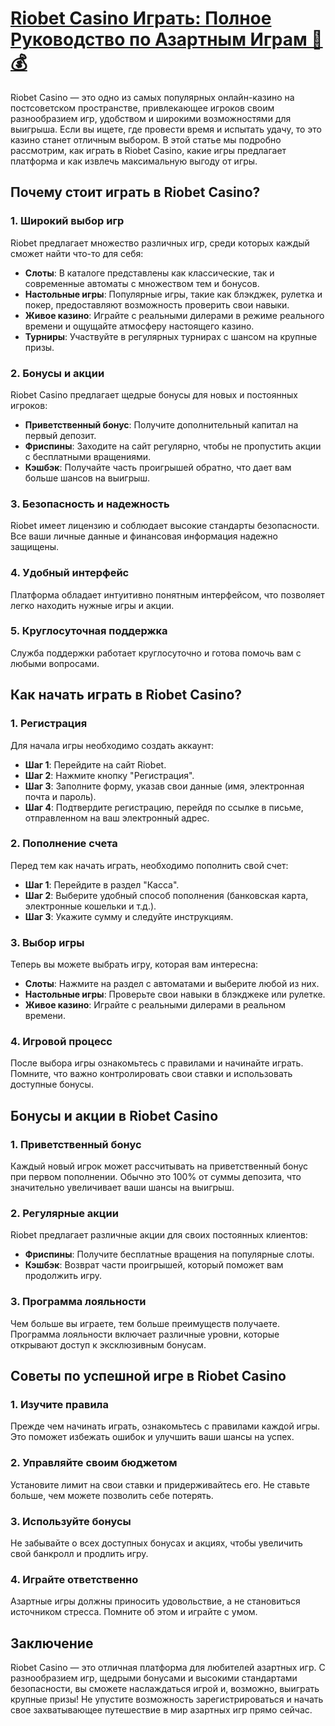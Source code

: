 # [Riobet Casino Играть: Полное Руководство по Азартным Играм 🎲💰](https://brandplay.link/TnjsxFvH)

Riobet Casino — это одно из самых популярных онлайн-казино на постсоветском пространстве, привлекающее игроков своим разнообразием игр, удобством и широкими возможностями для выигрыша. Если вы ищете, где провести время и испытать удачу, то это казино станет отличным выбором. В этой статье мы подробно рассмотрим, как играть в Riobet Casino, какие игры предлагает платформа и как извлечь максимальную выгоду от игры.

## Почему стоит играть в Riobet Casino?

### 1. Широкий выбор игр

Riobet предлагает множество различных игр, среди которых каждый сможет найти что-то для себя:

* **Слоты**: В каталоге представлены как классические, так и современные автоматы с множеством тем и бонусов.
* **Настольные игры**: Популярные игры, такие как блэкджек, рулетка и покер, предоставляют возможность проверить свои навыки.
* **Живое казино**: Играйте с реальными дилерами в режиме реального времени и ощущайте атмосферу настоящего казино.
* **Турниры**: Участвуйте в регулярных турнирах с шансом на крупные призы.

### 2. Бонусы и акции

Riobet Casino предлагает щедрые бонусы для новых и постоянных игроков:

* **Приветственный бонус**: Получите дополнительный капитал на первый депозит.
* **Фриспины**: Заходите на сайт регулярно, чтобы не пропустить акции с бесплатными вращениями.
* **Кэшбэк**: Получайте часть проигрышей обратно, что дает вам больше шансов на выигрыш.

### 3. Безопасность и надежность

Riobet имеет лицензию и соблюдает высокие стандарты безопасности. Все ваши личные данные и финансовая информация надежно защищены.

### 4. Удобный интерфейс

Платформа обладает интуитивно понятным интерфейсом, что позволяет легко находить нужные игры и акции.

### 5. Круглосуточная поддержка

Служба поддержки работает круглосуточно и готова помочь вам с любыми вопросами.

## Как начать играть в Riobet Casino?

### 1. Регистрация

Для начала игры необходимо создать аккаунт:

* **Шаг 1**: Перейдите на сайт Riobet.
* **Шаг 2**: Нажмите кнопку "Регистрация".
* **Шаг 3**: Заполните форму, указав свои данные (имя, электронная почта и пароль).
* **Шаг 4**: Подтвердите регистрацию, перейдя по ссылке в письме, отправленном на ваш электронный адрес.

### 2. Пополнение счета

Перед тем как начать играть, необходимо пополнить свой счет:

* **Шаг 1**: Перейдите в раздел "Касса".
* **Шаг 2**: Выберите удобный способ пополнения (банковская карта, электронные кошельки и т.д.).
* **Шаг 3**: Укажите сумму и следуйте инструкциям.

### 3. Выбор игры

Теперь вы можете выбрать игру, которая вам интересна:

* **Слоты**: Нажмите на раздел с автоматами и выберите любой из них.
* **Настольные игры**: Проверьте свои навыки в блэкджеке или рулетке.
* **Живое казино**: Играйте с реальными дилерами в реальном времени.

### 4. Игровой процесс

После выбора игры ознакомьтесь с правилами и начинайте играть. Помните, что важно контролировать свои ставки и использовать доступные бонусы.

## Бонусы и акции в Riobet Casino

### 1. Приветственный бонус

Каждый новый игрок может рассчитывать на приветственный бонус при первом пополнении. Обычно это 100% от суммы депозита, что значительно увеличивает ваши шансы на выигрыш.

### 2. Регулярные акции

Riobet предлагает различные акции для своих постоянных клиентов:

* **Фриспины**: Получите бесплатные вращения на популярные слоты.
* **Кэшбэк**: Возврат части проигрышей, который поможет вам продолжить игру.

### 3. Программа лояльности

Чем больше вы играете, тем больше преимуществ получаете. Программа лояльности включает различные уровни, которые открывают доступ к эксклюзивным бонусам.

## Советы по успешной игре в Riobet Casino

### 1. Изучите правила

Прежде чем начинать играть, ознакомьтесь с правилами каждой игры. Это поможет избежать ошибок и улучшить ваши шансы на успех.

### 2. Управляйте своим бюджетом

Установите лимит на свои ставки и придерживайтесь его. Не ставьте больше, чем можете позволить себе потерять.

### 3. Используйте бонусы

Не забывайте о всех доступных бонусах и акциях, чтобы увеличить свой банкролл и продлить игру.

### 4. Играйте ответственно

Азартные игры должны приносить удовольствие, а не становиться источником стресса. Помните об этом и играйте с умом.

## Заключение

Riobet Casino — это отличная платформа для любителей азартных игр. С разнообразием игр, щедрыми бонусами и высокими стандартами безопасности, вы сможете наслаждаться игрой и, возможно, выиграть крупные призы! Не упустите возможность зарегистрироваться и начать свое захватывающее путешествие в мир азартных игр прямо сейчас.
